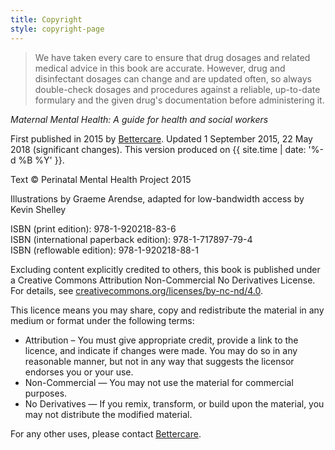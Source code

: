 ```yaml
---
title: Copyright
style: copyright-page
---
```


> We have taken every care to ensure that drug dosages and related medical advice in this book are accurate. However, drug and disinfectant dosages can change and are updated often, so always double-check dosages and procedures against a reliable, up-to-date formulary and the given drug's documentation before administering it.

*Maternal Mental Health: A guide for health and social workers*

First published in 2015 by [Bettercare](http://bettercare.co.za).
Updated 1 September 2015, 22 May 2018 (significant changes). This version produced on {{ site.time | date: '%-d %B %Y' }}.

Text © Perinatal Mental Health Project 2015

Illustrations by Graeme Arendse, adapted for low-bandwidth access by Kevin Shelley

ISBN (print edition): 978-1-920218-83-6  
ISBN (international paperback edition): 978-1-717897-79-4  
ISBN (reflowable edition): 978-1-920218-88-1

Excluding content explicitly credited to others, this book is published under a Creative Commons Attribution Non-Commercial No Derivatives License. For details, see [creativecommons.org/licenses/by-nc-nd/4.0](http://creativecommons.org/licenses/by-nc-nd/4.0/).

This licence means you may share, copy and redistribute the material in any medium or format under the following terms:

* Attribution – You must give appropriate credit, provide a link to the licence, and indicate if changes were made. You may do so in any reasonable manner, but not in any way that suggests the licensor endorses you or your use.
* Non-Commercial — You may not use the material for commercial purposes.
* No Derivatives — If you remix, transform, or build upon the material, you may not distribute the modified material.

For any other uses, please contact [Bettercare](http://bettercare.co.za).
